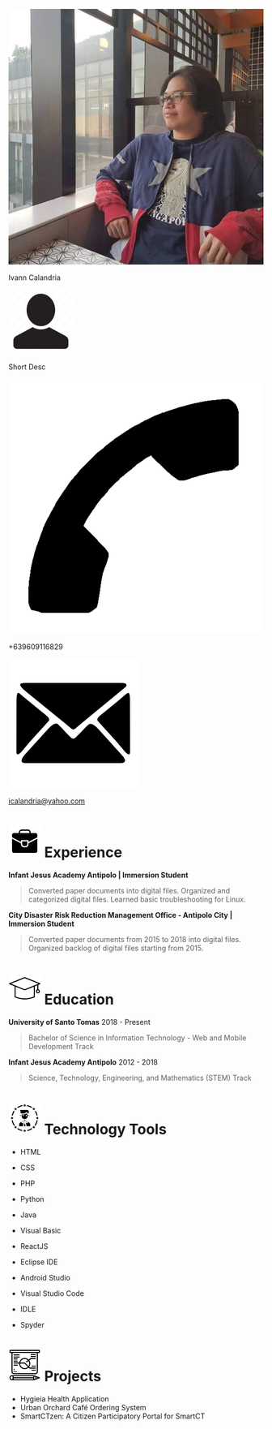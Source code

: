 <style>

img[src*="thumbnail"] {
    width:150px;
    height:150px;
    box-sizing: border-box;
}
</style>

![Profile Picture](dp.jpg#thumbnail)

Ivann Calandria

![Anonymous](profile.png#thumbnail) 

Short Desc

![Phone](contact.png#thumbnail) 

+639609116829

![Email](mail.png#thumbnail) 

icalandria@yahoo.com



![Experience](exp.png) Experience     
========= 

**Infant Jesus Academy Antipolo | Immersion Student**

> Converted paper documents into digital files. Organized and categorized digital files. Learned basic troubleshooting for Linux.

**City Disaster Risk Reduction Management Office - Antipolo City | Immersion Student**

> Converted paper documents from 2015 to 2018 into digital files. Organized backlog of digital files starting from 2015.

![Education](educ.png) Education
=========

**University of Santo Tomas** 2018 - Present

> Bachelor of Science in Information Technology - Web and Mobile Development Track

**Infant Jesus Academy Antipolo** 2012 - 2018

> Science, Technology, Engineering, and Mathematics (STEM) Track

![Tech Tools](skill.png) Technology Tools
================

*   HTML
*   CSS
*   PHP
*   Python
*   Java
*   Visual Basic
*   ReactJS

*   Eclipse IDE
*   Android Studio
*   Visual Studio Code
*   IDLE
*   Spyder


![Projects](proj.png) Projects
========

*   Hygieia Health Application
*   Urban Orchard Café Ordering System
*   SmartCTzen: A Citizen Participatory Portal for SmartCT
